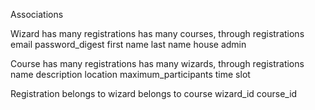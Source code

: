 Associations

Wizard
has many registrations
has many courses, through registrations
email
password_digest
first name
last name
house
admin

Course
has many registrations
has many wizards, through registrations
name
description
location
maximum_participants
time slot

Registration
belongs to wizard
belongs to course
wizard_id
course_id

